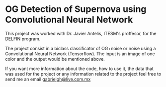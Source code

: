 # OG Detection of Supernova using Convolutional Neural Network

This project was worked with Dr. Javier Antelis, ITESM's proffesor, for the DELFIN program.

The project consist in a biclass classificator of OG+noise or noise using a Convolutional Neural Network (Tensorflow). The input is an image of one color and the output would be mentioned above. 

If you want more information about the code, how to use it, the data that was used for the project or any information related to the project feel free to send me an email gabrielgh@live.com.mx
